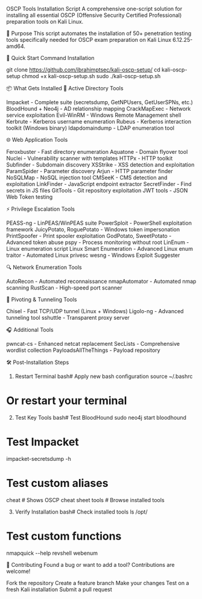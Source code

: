 OSCP Tools Installation Script
A comprehensive one-script solution for installing all essential OSCP (Offensive Security Certified Professional) preparation tools on Kali Linux.

🎯 Purpose
This script automates the installation of 50+ penetration testing tools specifically needed for OSCP exam preparation on Kali Linux 6.12.25-amd64.

🚀 Quick Start
Command Installation

git clone https://github.com/ibrahimptsec/kali-oscp-setup/
cd kali-oscp-setup
chmod +x kali-oscp-setup.sh
sudo ./kali-oscp-setup.sh


📦 What Gets Installed
🎯 Active Directory Tools

Impacket - Complete suite (secretsdump, GetNPUsers, GetUserSPNs, etc.)
BloodHound + Neo4j - AD relationship mapping
CrackMapExec - Network service exploitation
Evil-WinRM - Windows Remote Management shell
Kerbrute - Kerberos username enumeration
Rubeus - Kerberos interaction toolkit (Windows binary)
ldapdomaindump - LDAP enumeration tool

🌐 Web Application Tools

Feroxbuster - Fast directory enumeration
Aquatone - Domain flyover tool
Nuclei - Vulnerability scanner with templates
HTTPx - HTTP toolkit
Subfinder - Subdomain discovery
XSStrike - XSS detection and exploitation
ParamSpider - Parameter discovery
Arjun - HTTP parameter finder
NoSQLMap - NoSQL injection tool
CMSeeK - CMS detection and exploitation
LinkFinder - JavaScript endpoint extractor
SecretFinder - Find secrets in JS files
GitTools - Git repository exploitation
JWT tools - JSON Web Token testing

⚡ Privilege Escalation Tools

PEASS-ng - LinPEAS/WinPEAS suite
PowerSploit - PowerShell exploitation framework
JuicyPotato, RoguePotato - Windows token impersonation
PrintSpoofer - Print spooler exploitation
GodPotato, SweetPotato - Advanced token abuse
pspy - Process monitoring without root
LinEnum - Linux enumeration script
Linux Smart Enumeration - Advanced Linux enum
traitor - Automated Linux privesc
wesng - Windows Exploit Suggester

🔍 Network Enumeration Tools

AutoRecon - Automated reconnaissance
nmapAutomator - Automated nmap scanning
RustScan - High-speed port scanner

🔄 Pivoting & Tunneling Tools

Chisel - Fast TCP/UDP tunnel (Linux + Windows)
Ligolo-ng - Advanced tunneling tool
sshuttle - Transparent proxy server

🎧 Additional Tools

pwncat-cs - Enhanced netcat replacement
SecLists - Comprehensive wordlist collection
PayloadsAllTheThings - Payload repository


🛠️ Post-Installation Steps
1. Restart Terminal
bash# Apply new bash configuration
source ~/.bashrc
# Or restart your terminal

2. Test Key Tools
bash# Test BloodHound
sudo neo4j start
bloodhound

# Test Impacket
impacket-secretsdump -h

# Test custom aliases
cheat  # Shows OSCP cheat sheet
tools  # Browse installed tools

3. Verify Installation
bash# Check installed tools
ls /opt/

# Test custom functions
nmapquick --help
revshell
webenum


🤝 Contributing
Found a bug or want to add a tool? Contributions are welcome!

Fork the repository
Create a feature branch
Make your changes
Test on a fresh Kali installation
Submit a pull request
